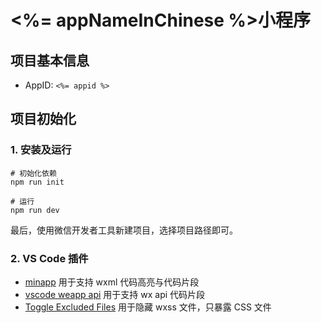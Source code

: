 # <%= appNameInChinese %>小程序

## 项目基本信息
* AppID: `<%= appid %>`

## 项目初始化

### 1. 安装及运行

```
# 初始化依赖
npm run init

# 运行
npm run dev
```


最后，使用微信开发者工具新建项目，选择项目路径即可。

### 2. VS Code 插件

* [minapp](https://marketplace.visualstudio.com/items?itemName=qiu8310.minapp-vscode) 用于支持 wxml 代码高亮与代码片段
* [vscode weapp api](https://marketplace.visualstudio.com/items?itemName=coderfee.vscode-weapp-api) 用于支持 wx api 代码片段
* [Toggle Excluded Files](https://marketplace.visualstudio.com/items?itemName=eamodio.toggle-excluded-files) 用于隐藏 wxss 文件，只暴露 CSS 文件
